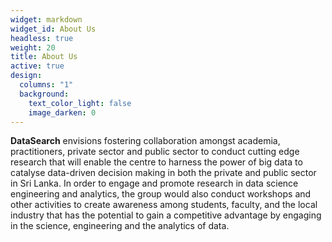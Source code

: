 ```yaml
---
widget: markdown
widget_id: About Us
headless: true
weight: 20
title: About Us
active: true
design:
  columns: "1"
  background:
    text_color_light: false
    image_darken: 0
---
```

**DataSearch** envisions fostering collaboration amongst academia, practitioners, private sector and public sector to conduct cutting edge research that will enable the centre to harness the power of big data to catalyse data-driven decision making in both the private and public sector in Sri Lanka. In order to engage and promote research in data science engineering and analytics, the group would also conduct workshops and other activities to create awareness among students, faculty, and the local industry that has the potential to gain a competitive advantage by engaging in the science, engineering and the analytics of data.
